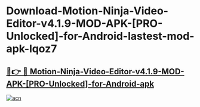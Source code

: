 # Download-Motion-Ninja-Video-Editor-v4.1.9-MOD-APK-[PRO-Unlocked]-for-Android-lastest-mod-apk-lqoz7

<h2><a href="https://apkcomod.com?title=Motion-Ninja-Video-Editor-v4.1.9-MOD-APK-[PRO-Unlocked]-for-Android">🔗👉 🔴 Motion-Ninja-Video-Editor-v4.1.9-MOD-APK-[PRO-Unlocked]-for-Android-apk </a></h2>

[![acn](https://github.com/user-attachments/assets/0f9c940e-d8b0-45ae-aac7-cd30a18b3e1c)](https://apkcomod.com?title=Motion-Ninja-Video-Editor-v4.1.9-MOD-APK-[PRO-Unlocked]-for-Android)
